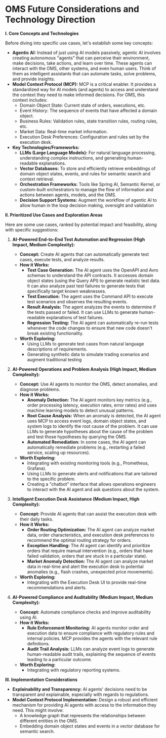 # OMS Future Considerations and Technology Direction

**I. Core Concepts and Technologies**

Before diving into specific use cases, let's establish some key concepts:

*   **Agentic AI:** Instead of just *using* AI models passively, agentic AI involves creating autonomous "agents" that can perceive their environment, make decisions, take actions, and learn over time. These agents can interact with the OMS, other systems, and even human users. Think of them as intelligent assistants that can automate tasks, solve problems, and provide insights.
*   **Model Context Protocol (MCP):** MCP is a critical enabler. It provides a standardized way for AI models (and agents) to access and understand the context they need to make informed decisions. For OMS, this context includes:
    *   Domain Object State: Current state of orders, executions, etc.
    *   Event History: The sequence of events that have affected a domain object.
    *   Business Rules: Validation rules, state transition rules, routing rules, etc.
    *   Market Data: Real-time market information.
    *   Execution Desk Preferences: Configuration and rules set by the execution desk.
*   **Key Technologies/Frameworks:**
    *   **LLMs (Large Language Models):** For natural language processing, understanding complex instructions, and generating human-readable explanations.
    *   **Vector Databases:** To store and efficiently retrieve embeddings of domain object states, events, and rules for semantic search and context retrieval.
    *   **Orchestration Frameworks:** Tools like Spring AI, Semantic Kernel, or custom-built orchestrators to manage the flow of information and actions between agents, models, and the OMS.
    *   **Decision Support Systems:** Augment the workflow of agentic AI to allow human in the loop decision making, oversight and validation

**II. Prioritized Use Cases and Exploration Areas**

Here are some use cases, ranked by potential impact and feasibility, along with specific suggestions:

1.  **AI-Powered End-to-End Test Automation and Regression (High Impact, Medium Complexity):**

    *   **Concept:** Create AI agents that can automatically generate test cases, execute tests, and analyze results.
    *   **How it Works:**
        *   **Test Case Generation:** The AI agent uses the OpenAPI and Avro schemas to understand the API contracts. It accesses domain object states (using the Query API) to generate realistic test data. It can also analyze past test failures to generate tests that specifically target known weaknesses.
        *   **Test Execution:** The agent uses the Command API to execute test scenarios and observes the resulting events.
        *   **Result Analysis:** The agent analyzes the events to determine if the tests passed or failed. It can use LLMs to generate human-readable explanations of test failures.
        *   **Regression Testing:**  The AI agent can automatically re-run tests whenever the code changes to ensure that new code doesn't break existing functionality.
    *   **Worth Exploring:**
        *   Using LLMs to generate test cases from natural language descriptions of requirements.
        *   Generating synthetic data to simulate trading scenarios and augment traditional testing

2.  **AI-Powered Operations and Problem Analysis (High Impact, Medium Complexity):**

    *   **Concept:** Use AI agents to monitor the OMS, detect anomalies, and diagnose problems.
    *   **How it Works:**
        *   **Anomaly Detection:** The AI agent monitors key metrics (e.g., order processing latency, execution rates, error rates) and uses machine learning models to detect unusual patterns.
        *   **Root Cause Analysis:** When an anomaly is detected, the AI agent uses MCP to access event logs, domain object states, and system logs to identify the root cause of the problem. It can use LLMs to generate hypotheses about the cause of the problem and test those hypotheses by querying the OMS.
        *   **Automated Remediation:** In some cases, the AI agent can automatically remediate problems (e.g., restarting a failed service, scaling up resources).
    *   **Worth Exploring:**
        *   Integrating with existing monitoring tools (e.g., Prometheus, Grafana).
        *   Using LLMs to generate alerts and notifications that are tailored to the specific problem.
        *   Creating a "chatbot" interface that allows operations engineers to interact with the AI agent and ask questions about the system.

3.  **Intelligent Execution Desk Assistance (Medium Impact, High Complexity):**

    *   **Concept:** Provide AI agents that can assist the execution desk with their daily tasks.
    *   **How it Works:**
        *   **Order Routing Optimization:** The AI agent can analyze market data, order characteristics, and execution desk preferences to recommend the optimal routing strategy for orders.
        *   **Exception Handling:** The AI agent can identify and prioritize orders that require manual intervention (e.g., orders that have failed validation, orders that are stuck in a particular state).
        *   **Market Anomaly Detection:** The AI agent can analyze market data in real-time and alert the execution desk to potential anomalies (e.g., flash crashes, unexpected price movements).
    *   **Worth Exploring:**
        *   Integrating with the Execution Desk UI to provide real-time recommendations and alerts.
 

4.  **AI-Powered Compliance and Auditability (Medium Impact, Medium Complexity):**

    *   **Concept:** Automate compliance checks and improve auditability using AI.
    *   **How it Works:**
        *   **Rule Enforcement Monitoring:** AI agents monitor order and execution data to ensure compliance with regulatory rules and internal policies. MCP provides the agents with the relevant rule definitions.
        *   **Audit Trail Analysis:** LLMs can analyze event logs to generate human-readable audit trails, explaining the sequence of events leading to a particular outcome.
    *   **Worth Exploring:**
        *   Integrating with regulatory reporting systems.

**III. Implementation Considerations**

*   **Explainability and Transparency:** AI agents' decisions need to be transparent and explainable, especially with regards to regulations.
*   **Model Context Protocol Implementation:** Design a robust and efficient mechanism for providing AI agents with access to the information they need. This might involve:
    *   A knowledge graph that represents the relationships between different entities in the OMS.
    *   Embedding domain object states and events in a vector database for semantic search.

